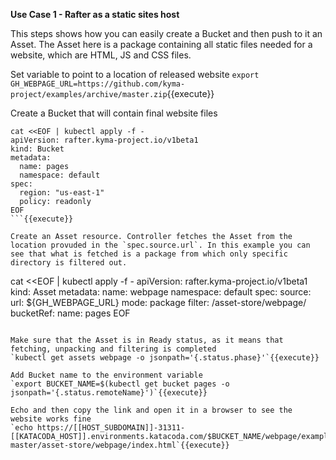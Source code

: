 **Use Case 1 - Rafter as a static sites host**

This steps shows how you can easily create a Bucket and then push to it an Asset. The Asset here is a package containing all static files needed for a website, which are HTML, JS and CSS files.

Set variable to point to a location of released website
`export GH_WEBPAGE_URL=https://github.com/kyma-project/examples/archive/master.zip`{{execute}}

Create a Bucket that will contain final website files
```
cat <<EOF | kubectl apply -f -
apiVersion: rafter.kyma-project.io/v1beta1
kind: Bucket
metadata:
  name: pages
  namespace: default
spec:
  region: "us-east-1"
  policy: readonly
EOF
```{{execute}}

Create an Asset resource. Controller fetches the Asset from the location provuded in the `spec.source.url`. In this example you can see that what is fetched is a package from which only specific directory is filtered out.
```
cat <<EOF | kubectl apply -f -
apiVersion: rafter.kyma-project.io/v1beta1
kind: Asset
metadata:
  name: webpage
  namespace: default
spec:
  source:
    url: ${GH_WEBPAGE_URL}
    mode: package
    filter: /asset-store/webpage/
  bucketRef:
    name: pages
EOF
```{{execute}}

Make sure that the Asset is in Ready status, as it means that fetching, unpacking and filtering is completed
`kubectl get assets webpage -o jsonpath='{.status.phase}'`{{execute}}

Add Bucket name to the environment variable
`export BUCKET_NAME=$(kubectl get bucket pages -o jsonpath='{.status.remoteName}')`{{execute}}

Echo and then copy the link and open it in a browser to see the website works fine
`echo https://[[HOST_SUBDOMAIN]]-31311-[[KATACODA_HOST]].environments.katacoda.com/$BUCKET_NAME/webpage/examples-master/asset-store/webpage/index.html`{{execute}}